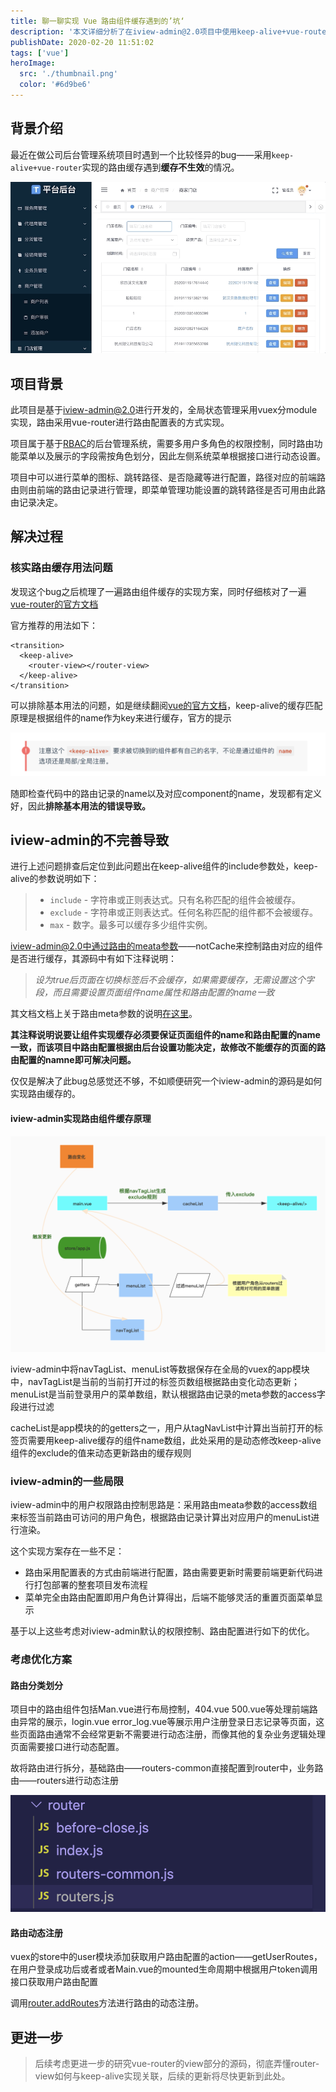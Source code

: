 ```yaml
---
title: 聊一聊实现 Vue 路由组件缓存遇到的’坑‘
description: '本文详细分析了在iview-admin@2.0项目中使用keep-alive+vue-router实现路由组件缓存时遇到的缓存失效问题，探讨了iview-admin路由缓存实现原理及局限性，并提出了路由分类划分和动态注册的优化方案。'
publishDate: 2020-02-20 11:51:02
tags: ['vue']
heroImage:
  src: './thumbnail.png'
  color: '#6d9be6'
---
```



## 背景介绍
最近在做公司后台管理系统项目时遇到一个比较怪异的bug——采用`keep-alive+vue-router`实现的路由缓存遇到**缓存不生效**的情况。

![image](./7dd6b400-44bb-4d92-9d1f-e040c0a4a16c.png)

<a name="2VhOm"></a>
## 项目背景
此项目是基于[iview-admin@2.0](https://github.com/iview/iview-admin/tree/2.0)进行开发的，全局状态管理采用vuex分module实现，路由采用vue-router进行路由配置表的方式实现。

项目属于基于[RBAC](https://www.cnblogs.com/niuli1987/p/9871182.html)的后台管理系统，需要多用户多角色的权限控制，同时路由功能菜单以及展示的字段需按角色划分，因此左侧系统菜单根据接口进行动态设置。

项目中可以进行菜单的图标、跳转路径、是否隐藏等进行配置，路径对应的前端路由则由前端的路由记录进行管理，即菜单管理功能设置的跳转路径是否可用由此路由记录决定。

<a name="PpZiO"></a>
## 解决过程

<a name="nC48B"></a>
### 核实路由缓存用法问题
发现这个bug之后梳理了一遍路由组件缓存的实现方案，同时仔细核对了一遍[vue-router的官方文档](https://router.vuejs.org/zh/api/#router-view)

官方推荐的用法如下：

```vue
<transition>
  <keep-alive>
    <router-view></router-view>
  </keep-alive>
</transition>
```

可以排除基本用法的问题，如是继续翻阅[vue的官方文档](https://cn.vuejs.org/v2/guide/components-dynamic-async.html#%E5%9C%A8%E5%8A%A8%E6%80%81%E7%BB%84%E4%BB%B6%E4%B8%8A%E4%BD%BF%E7%94%A8-keep-alive)，keep-alive的缓存匹配原理是根据组件的name作为key来进行缓存，官方的提示

![image](./7f402f00-11d4-4cef-8543-79929256dd6d.png)

随即检查代码中的路由记录的name以及对应component的name，发现都有定义好，因此**排除基本用法的错误导致。**

## iview-admin的不完善导致
进行上述问题排查后定位到此问题出在keep-alive组件的include参数处，keep-alive的参数说明如下：

> - `include` - 字符串或正则表达式。只有名称匹配的组件会被缓存。
> - `exclude` - 字符串或正则表达式。任何名称匹配的组件都不会被缓存。
> - `max` - 数字。最多可以缓存多少组件实例。


iview-admin@2.0中通过路由的meata参数——notCache来控制路由对应的组件是否进行缓存，其源码中有如下注释说明：

> _设为true后页面在切换标签后不会缓存，如果需要缓存，无需设置这个字段，而且需要设置页面组件name属性和路由配置的name一致_


其文档文档上关于路由meta参数的说明[在这里](https://github.com/iview/iview-admin/blob/2.0/src/router/routers.js#L13)。

**其注释说明说要让组件实现缓存必须要保证页面组件的name和路由配置的name一致，而该项目中路由配置根据由后台设置功能决定，故修改不能缓存的页面的路由配置的namne即可解决问题。**

仅仅是解决了此bug总感觉还不够，不如顺便研究一个iview-admin的源码是如何实现路由缓存的。

<a name="bpktj"></a>
#### iview-admin实现路由组件缓存原理

![image](./04e33871-b8b0-41f7-8ffa-7f45bfded077.png)

iview-admin中将navTagList、menuList等数据保存在全局的vuex的app模块中，navTagList是当前的当前打开过的标签页数组根据路由变化动态更新；menuList是当前登录用户的菜单数组，默认根据路由记录的meta参数的access字段进行过滤

cacheList是app模块的的getters之一，用户从tagNavList中计算出当前打开的标签页需要用keep-alive缓存的组件name数组，此处采用的是动态修改keep-alive组件的exclude的值来动态更新路由的缓存规则

<a name="mKsZi"></a>
### iview-admin的一些局限

iview-admin中的用户权限路由控制思路是：采用路由meata参数的access数组来标签当前路由可访问的用户角色，根据路由记录计算出对应用户的menuList进行渲染。

这个实现方案存在一些不足：

- 路由采用配置表的方式由前端进行配置，路由需要更新时需要前端更新代码进行打包部署的整套项目发布流程
- 菜单完全由路由配置即用户角色计算得出，后端不能够灵活的重置页面菜单显示

基于以上这些考虑对iview-admin默认的权限控制、路由配置进行如下的优化。

<a name="1I0lB"></a>
### 考虑优化方案
<a name="CvW0E"></a>
#### 路由分类划分
项目中的路由组件包括Man.vue进行布局控制，404.vue 500.vue等处理前端路由异常的展示，login.vue error_log.vue等展示用户注册登录日志记录等页面，这些页面路由通常不会经常更新不需要进行动态注册，而像其他的复杂业务逻辑处理页面需要接口进行动态配置。

故将路由进行拆分，基础路由——routers-common直接配置到router中，业务路由——routers进行动态注册

![image.png](./fa71a7f7-6846-4a58-a155-c7d83514d5cd.png)

<a name="O2NSJ"></a>
#### 路由动态注册
vuex的store中的user模块添加获取用户路由配置的action——getUserRoutes，在用户登录成功后或者或者Main.vue的mounted生命周期中根据用户token调用接口获取用户路由配置

调用[router.addRoutes](https://router.vuejs.org/zh/api/#router-addroutes)方法进行路由的动态注册。

<a name="e1x10"></a>
## 更进一步
> 后续考虑更进一步的研究vue-router的view部分的源码，彻底弄懂router-view如何与keep-alive实现关联，后续的更新将尽快更新到此处。
